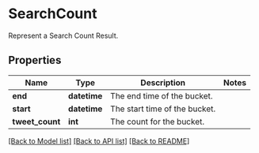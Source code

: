 # SearchCount

Represent a Search Count Result.

## Properties
Name | Type | Description | Notes
------------ | ------------- | ------------- | -------------
**end** | **datetime** | The end time of the bucket. | 
**start** | **datetime** | The start time of the bucket. | 
**tweet_count** | **int** | The count for the bucket. | 

[[Back to Model list]](../README.md#documentation-for-models) [[Back to API list]](../README.md#documentation-for-api-endpoints) [[Back to README]](../README.md)


